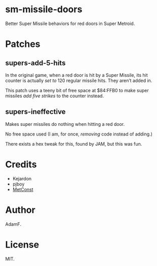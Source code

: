 # sm-missile-doors

Better Super Missile behaviors for red doors in Super Metroid.

# Patches

## supers-add-5-hits

In the original game, when a red door is hit by a Super Missile,
its hit counter is actually _set to_ 120 regular missile hits.
They aren’t added in.

This patch uses a teeny bit of free space at $84:FFB0
to make super missiles _add five strikes_ to the counter instead.

## supers-ineffective

Makes super missiles do nothing when hitting a red door.

No free space used (I am, for once, _removing_ code instead of adding.)

There exists a hex tweak for this, found by JAM, but this was fun.

# Credits

* Kejardon
* pjboy
* [MetConst](http://metroidconstruction.com/)

# Author

AdamF.

# License

MIT.
